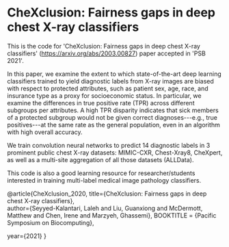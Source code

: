 # CheXclusion: Fairness gaps in deep chest X-ray classifiers

This is the code for 'CheXclusion: Fairness gaps in deep chest X-ray classifiers' (https://arxiv.org/abs/2003.00827) paper accepted in 'PSB 2021'.

In this paper, we examine the extent to which state-of-the-art deep learning classifiers trained to yield diagnostic labels from X-ray images are biased with respect to protected attributes, such as patient sex, age, race, and insurance type as a proxy for socioeconomic status. In particular, we examine the differences in true positive rate (TPR) across different subgroups per attributes. A high TPR disparity indicates that sick members of a protected subgroup would not be given correct diagnoses---e.g., true positives---at the same rate as the general population, even in an algorithm with high overall accuracy. 

We train convolution neural networks to predict 14 diagnostic labels in 3 prominent public chest X-ray datasets: MIMIC-CXR, Chest-Xray8, CheXpert, as well as a multi-site aggregation of all those datasets (ALLData). 

This code is also a good learning resource for researcher/students interested in training multi-label medical image pathology classifiers. 


@article{CheXclusion_2020,
  title={CheXclusion: Fairness gaps in deep chest X-ray classifiers},  
  author={Seyyed-Kalantari, Laleh and Liu, Guanxiong and McDermott, Matthew and Chen, Irene and Marzyeh, Ghassemi},
  BOOKTITLE = {Pacific Symposium on Biocomputing},
 
  year={2021}
}
